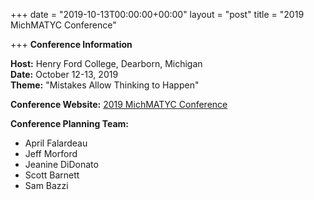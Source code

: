 +++
date = "2019-10-13T00:00:00+00:00"
layout = "post"
title = "2019 MichMATYC Conference"

+++
**Conference Information**</br>

**Host:** Henry Ford College, Dearborn, Michigan<br/>
**Date:** October 12-13, 2019<br/>
**Theme:** "Mistakes Allow Thinking to Happen"<br/>

**Conference Website:** <a href="http://michmatyc2019.org">2019 MichMATYC Conference</a>

**Conference Planning Team:**
<ul><li>April Falardeau</li>
  <li>Jeff Morford</li>
  <li>Jeanine DiDonato</li>
  <li>Scott Barnett</li>
  <li>Sam Bazzi</li></ul> 
